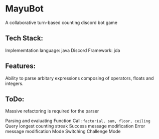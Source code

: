 # MayuBot

A collaborative turn-based counting discord bot game

## Tech Stack:

Implememtation language: java
Discord Framework: jda

## Features:
  
Ability to parse arbitary expressions composing of operators, floats and integers.

## ToDo:

Massive refactoring is required for the parser

Parsing and evaluating Function Call: `factorial, sum, floor, ceiling`
Query longest counting streak
Success message modification
Error message modification
Mode Switching
Challenge Mode
